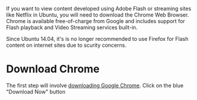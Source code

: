 If you want to view content developed using Adobe Flash or streaming sites like Netflix in Ubuntu, you will need to download the Chrome Web Browser. Chrome is available free-of-charge from Google and includes support for Flash playback and Video Streaming services built-in.

Since Ubuntu 14.04, it's is no longer recommended to use Firefox for Flash content on internet sites due to scurity concerns. 

# Download Chrome

The first step will involve [downloading Google Chrome](https://www.google.com/chrome/). Click on the blue "Download Now" button
